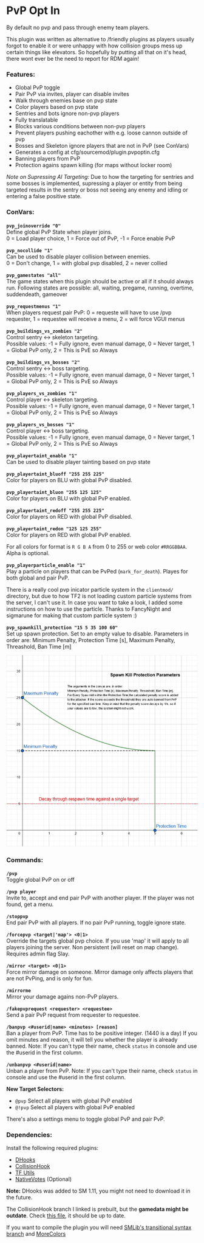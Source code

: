 # PvP Opt In
By default no pvp and pass through enemy team players.

This plugin was written as alternative to /friendly plugins as players usually forgot to enable it or were unhappy with how collision groups mess up certain things like elevators. So hopefully by putting all that on it's head, there wont ever be the need to report for RDM again!

### Features:

- Global PvP toggle
- Pair PvP via invites, player can disable invites
- Walk through enemies base on pvp state
- Color players based on pvp state
- Sentries and bots ignore non-pvp players
- Fully translatable
- Blocks various conditions between non-pvp players
- Prevent players pushing eachother with e.g. loose cannon outside of pvp
- Bosses and Skeleton ignore players that are not in PvP (see ConVars)
- Generates a config at cfg/sourcemod/plugin.pvpoptin.cfg
- Banning players from PvP
- Protection agains spawn killing (for maps without locker room)

*Note on Supressing AI Targeting:* Due to how the targeting for sentries and some bosses is implemented,
supressing a player or entity from being targeted results in the sentry or boss not seeing any enemy and idling or
entering a false positive state.

### ConVars:

**`pvp_joinoverride "0"`**   
Define global PvP State when player joins.   
0 = Load player choice, 1 = Force out of PvP, -1 = Force enable PvP

**`pvp_nocollide "1"`**   
Can be used to disable player collision between enemies.   
0 = Don't change, 1 = with global pvp disabled, 2 = never collied

**`pvp_gamestates "all"`**   
The game states when this plugin should be active or all if it should always run. Following states are possible: all, waiting, pregame, running, overtime, suddendeath, gameover

**`pvp_requestmenus "1"`**   
When players request pair PvP: 0 = requeste will have to use /pvp requester, 1 = requestee will receive a menu, 2 = will force VGUI menus

**`pvp_buildings_vs_zombies "2"`**   
Control sentry <-> skeleton targeting.   
Possible values: -1 = Fully ignore, even manual damage, 0 = Never target, 1 = Global PvP only, 2 = This is PvE so Always

**`pvp_buildings_vs_bosses "2"`**   
Control sentry <-> boss targeting.   
Possible values: -1 = Fully ignore, even manual damage, 0 = Never target, 1 = Global PvP only, 2 = This is PvE so Always

**`pvp_players_vs_zombies "1"`**   
Control player <-> skeleton targeting.   
Possible values: -1 = Fully ignore, even manual damage, 0 = Never target, 1 = Global PvP only, 2 = This is PvE so Always

**`pvp_players_vs_bosses "1"`**   
Control player <-> boss targeting.   
Possible values: -1 = Fully ignore, even manual damage, 0 = Never target, 1 = Global PvP only, 2 = This is PvE so Always

**`pvp_playertaint_enable "1"`**   
Can be used to disable player tainting based on pvp state

**`pvp_playertaint_bluoff "255 255 225"`**   
Color for players on BLU with global PvP disabled.

**`pvp_playertaint_bluon "255 125 125"`**   
Color for players on BLU with global PvP enabled.

**`pvp_playertaint_redoff "255 255 225"`**   
Color for players on RED with global PvP disabled.

**`pvp_playertaint_redon "125 125 255"`**   
Color for players on RED with global PvP enabled.

For all colors for format is `R G B A` from 0 to 255 or web color `#RRGGBBAA`. Alpha is optional.

**`pvp_playerparticle_enable "1"`**   
Play a particle on players that can be PvPed (`mark_for_death`). Playes for both global and pair PvP.

There is a really cool pvp inicator particle system in the `clientmod/` directory, but due to how TF2 is not loading 
custom particle systems from the server, I can't use it. In case you want to take a look, I added some instructions on
how to use the particle. Thanks to FancyNight and sigmarune for making that custom particle system :)

**`pvp_spawnkill_protection "15 5 35 100 60"`**   
Set up spawn protection. Set to an empty value to disable.
Parameters in order are: Minimum Penalty, Protection Time [s], Maximum Penalty, Threashold, Ban Time [m]

![image](./spawnProtectionParams.png)

### Commands:

**`/pvp`**   
Toggle global PvP on or off

**`/pvp player`**   
Invite to, accept and end pair PvP with another player.
If the player was not found, get a menu.

**`/stoppvp`**   
End pair PvP with all players.
If no pair PvP running, toggle ignore state.

**`/forcepvp <target|'map'> <0|1>`**   
Override the targets global pvp choice. If you use 'map' it will apply to all players joining the server. Non persistent (will reset on map change). Requires admin flag Slay.

**`/mirror <target> <0|1>`**   
Force mirror damage on someone. Mirror damage only affects players that are not PvPing, and is only for fun.

**`/mirrorme`**   
Mirror your damage agains non-PvP players.

**`/fakepvprequest <requester> <requestee>`**   
Send a pair PvP request from requester to requestee.

**`/banpvp <#userid|name> <minutes> [reason]`**   
Ban a player from PvP. Time has to be positive integer. (1440 is a day)
If you omit minutes and reason, it will tell you whether the player is already banned.
Note: If you can't type their name, check `status` in console and use the #userid in the first column.

**`/unbanpvp <#userid|name>`**   
Unban a player from PvP.
Note: If you can't type their name, check `status` in console and use the #userid in the first column.

**New Target Selectors:**
- `@pvp` Select all players with global PvP enabled
- `@!pvp` Select all players with global PvP enabled

There's also a settings menu to toggle global PvP and pair PvP.

### Dependencies:

Install the following required plugins:
- [DHooks](https://forums.alliedmods.net/showpost.php?p=2588686&postcount=589)
- [CollisionHook](https://github.com/Adrianilloo/Collisionhook/releases)
- [TF Utils](https://github.com/nosoop/SM-TFUtils/releases)
- [NativeVotes](https://github.com/sapphonie/sourcemod-nativevotes-updated) (Optional)

**Note:** DHooks was added to SM 1.11, you might not need to download it in the future.

The CollisionHook branch I linked is prebuilt, but the **gamedata might be outdate**.
Check [this file](https://github.com/Adrianilloo/Collisionhook/blob/master/extra/collisionhook.txt), it should be up to date.

If you want to compile the plugin you will need [SMLib's transitional syntax branch](https://github.com/bcserv/smlib/tree/transitional_syntax) and [MoreColors](https://raw.githubusercontent.com/DoctorMcKay/sourcemod-plugins/master/scripting/include/morecolors.inc)

